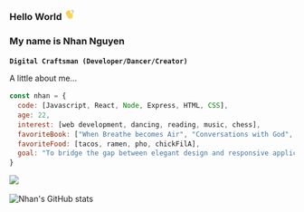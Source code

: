 ### Hello World <img src="waving.gif" width="20">

### My name is Nhan Nguyen

**`Digital Craftsman (Developer/Dancer/Creator)`**

A little about me...
```javascript
const nhan = {
  code: [Javascript, React, Node, Express, HTML, CSS],
  age: 22,
  interest: [web development, dancing, reading, music, chess],
  favoriteBook: ["When Breathe becomes Air", "Conversations with God", "Sapiens", "The Courage to be Disliked"],
  favoriteFood: [tacos, ramen, pho, chickFilA],
  goal: "To bridge the gap between elegant design and responsive application."
}
```
<img src="codingdude.gif" width="500">


![Nhan's GitHub stats](https://github-readme-stats.vercel.app/api?username=nhanng19&show_icons=true&theme=github_dark)
